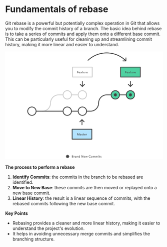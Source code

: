 # Fundamentals of rebase

Git rebase is a powerful but potentially complex operation in Git that allows you to modify the commit history of a branch. The basic idea behind rebase is to take a series of commits and apply them onto a different base commit. This can be particularly useful for cleaning up and streamlining commit history, making it more linear and easier to understand.

![](img/rebase.png)

**The process to perform a rebase**

1. **Identify Commits**: the commits in the branch to be rebased are identified.
2. **Move to New Base**: these commits are then moved or replayed onto a new base commit.
3. **Linear History**: the result is a linear sequence of commits, with the rebased commits following the new base commit.

**Key Points**

- Rebasing provides a cleaner and more linear history, making it easier to understand the project's evolution.
- It helps in avoiding unnecessary merge commits and simplifies the branching structure.
